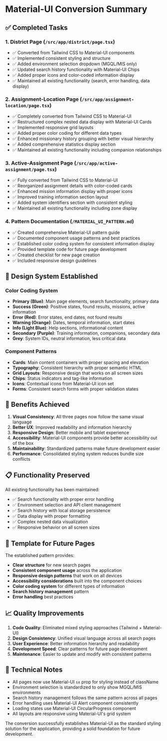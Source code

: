 # Material-UI Conversion Summary

## ✅ Completed Tasks

### 1. **District Page** (`/src/app/district/page.tsx`)
- ✅ Converted from Tailwind CSS to Material-UI components
- ✅ Implemented consistent styling and structure
- ✅ Added environment selection dropdown (MGQL/MIS only)
- ✅ Updated search history functionality with Material-UI Chips
- ✅ Added proper icons and color-coded information display
- ✅ Maintained all existing functionality (search, error handling, data display)

### 2. **Assignment-Location Page** (`/src/app/assignment-location/page.tsx`)
- ✅ Completely converted from Tailwind CSS to Material-UI
- ✅ Restructured complex nested data display with Material-UI Cards
- ✅ Implemented responsive grid layouts
- ✅ Added proper color coding for different data types
- ✅ Enhanced missionary history grouping with better visual hierarchy
- ✅ Added comprehensive statistics display section
- ✅ Maintained all existing functionality including companion relationships

### 3. **Active-Assignment Page** (`/src/app/active-assignment/page.tsx`)
- ✅ Fully converted from Tailwind CSS to Material-UI
- ✅ Reorganized assignment details with color-coded cards
- ✅ Enhanced mission information display with proper icons
- ✅ Improved training information section layout
- ✅ Added system identifiers section with consistent styling
- ✅ Maintained all existing functionality including zone display

### 4. **Pattern Documentation** (`/MATERIAL_UI_PATTERN.md`)
- ✅ Created comprehensive Material-UI pattern guide
- ✅ Documented component usage patterns and best practices
- ✅ Established color coding system for consistent information display
- ✅ Provided template code for future page development
- ✅ Created checklist for new page creation
- ✅ Included responsive design guidelines

## 🎨 Design System Established

### Color Coding System
- **Primary (Blue)**: Main page elements, search functionality, primary data
- **Success (Green)**: Positive states, found results, missions, active information
- **Error (Red)**: Error states, end dates, not found results
- **Warning (Orange)**: Dates, temporal information, start dates
- **Info (Light Blue)**: Help sections, informational content
- **Secondary (Purple)**: Training information, companions, secondary data
- **Grey**: System IDs, neutral information, less critical data

### Component Patterns
- **Cards**: Main content containers with proper spacing and elevation
- **Typography**: Consistent hierarchy with proper semantic HTML
- **Grid Layouts**: Responsive design that works on all screen sizes
- **Chips**: Status indicators and tag-like information
- **Icons**: Contextual icons from Material-UI icon set
- **Forms**: Consistent search forms with proper validation states

## 🚀 Benefits Achieved

1. **Visual Consistency**: All three pages now follow the same visual language
2. **Better UX**: Improved readability and information hierarchy
3. **Responsive Design**: Better mobile and tablet experience
4. **Accessibility**: Material-UI components provide better accessibility out of the box
5. **Maintainability**: Standardized patterns make future development easier
6. **Performance**: Consolidated styling system reduces bundle size conflicts

## 📋 Functionality Preserved

All existing functionality has been maintained:
- ✅ Search functionality with proper error handling
- ✅ Environment selection and API client management
- ✅ Search history with local storage persistence
- ✅ Data display with proper formatting
- ✅ Complex nested data visualization
- ✅ Responsive behavior on all screen sizes

## 🎯 Template for Future Pages

The established pattern provides:
- **Clear structure** for new search pages
- **Consistent component usage** across the application
- **Responsive design patterns** that work on all devices
- **Accessibility considerations** built into the component choices
- **Color coding system** for different types of information
- **Search history management** pattern
- **Error handling** best practices

## 📈 Quality Improvements

1. **Code Quality**: Eliminated mixed styling approaches (Tailwind + Material-UI)
2. **Design Consistency**: Unified visual language across all search pages
3. **User Experience**: Better information hierarchy and readability
4. **Development Speed**: Clear patterns for future page development
5. **Maintenance**: Easier to update and modify with consistent patterns

## 🔧 Technical Notes

- All pages now use Material-UI `sx` prop for styling instead of className
- Environment selection is standardized to only show MGQL/MIS environments
- Search history management follows the same pattern across all pages
- Error handling uses Material-UI Alert component consistently
- Loading states use Material-UI CircularProgress component
- All layouts are responsive using Material-UI's grid system

The conversion successfully establishes Material-UI as the standard styling solution for the application, providing a solid foundation for future development.
